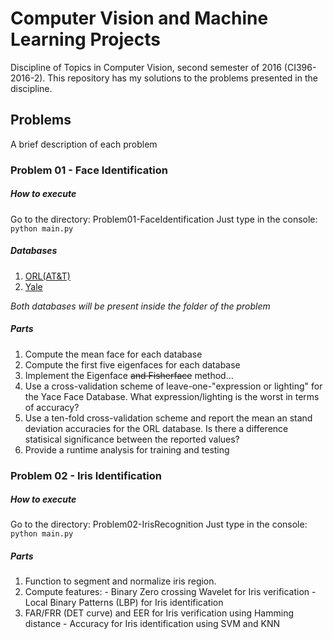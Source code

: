 # Computer Vision and Machine Learning Projects
Discipline of Topics in Computer Vision, second semester of 2016 (CI396-2016-2).
This repository has my solutions to the problems presented in the discipline.

## Problems
A brief description of each problem

### Problem 01 - Face Identification

##### How to execute
Go to the directory: Problem01-FaceIdentification
Just type in the console: ```python main.py```

##### Databases
1. [ORL(AT&T)](http://www.cl.cam.ac.uk/research/dtg/attarchive/facedatabase.html)
2. [Yale](http://vision.ucsd.edu/content/yale-face-database)

*Both databases will be present inside the folder of the problem*

##### Parts
1. Compute the mean face for each database
2. Compute the first five eigenfaces for each database
3. Implement the Eigenface ~~and Fisherface~~ method...
 1. Use a cross-validation scheme of leave-one-"expression or lighting" for the Yace Face Database. What expression/lighting is the worst in terms of accuracy?
 2. Use a ten-fold cross-validation scheme and report the mean an stand deviation accuracies for the ORL database. Is there a difference statisical significance between the reported values?
4. Provide a runtime analysis for training and testing

### Problem 02 - Iris Identification

##### How to execute
Go to the directory: Problem02-IrisRecognition
Just type in the console: ```python main.py```

##### Parts
1. Function to segment and normalize iris region.
2. Compute features: - Binary Zero crossing Wavelet for Iris verification - Local Binary Patterns (LBP) for Iris identification
3. FAR/FRR (DET curve) and EER for Iris verification using Hamming distance - Accuracy for Iris identification using SVM and KNN
